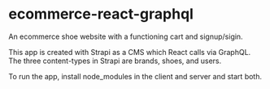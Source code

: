 # ecommerce-react-graphql
An ecommerce shoe website with a functioning cart and signup/sigin.

This app is created with Strapi as a CMS which React calls via GraphQL.
The three content-types in Strapi are brands, shoes, and users.

To run the app, install node_modules in the client and server and start both.
